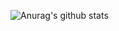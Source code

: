 
![Anurag's github  stats](https://github-readme-stats.vercel.app/api?username=gospodinzerkalo&show_icons=true)
